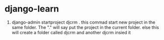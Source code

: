 # django-learn

1) django-admin startproject djcrm .
this commad start new project in the same folder. The "." will say put the project in the current folder.
else this will create a folder called djcrm and another djcrm insied it
